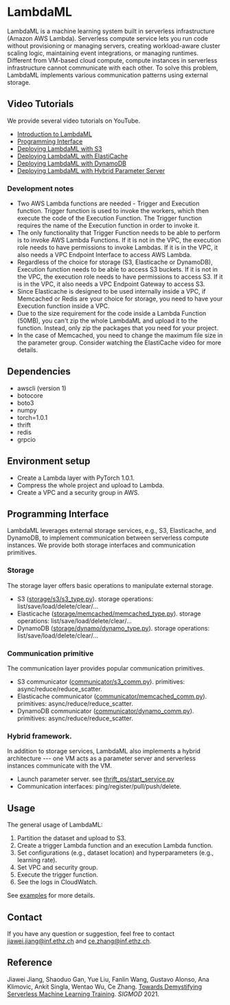 # LambdaML

LambdaML is a machine learning system built in serverless infrastructure (Amazon AWS Lambda).
Serverless compute service lets you run code without provisioning or managing servers, creating workload-aware cluster scaling logic, maintaining event integrations, or managing runtimes. 
Different from VM-based cloud compute, compute instances in serverless infrastructure cannot communicate with each other.
To solve this problem, LambdaML implements various communication patterns using external storage.


## Video Tutorials

We provide several video tutorials on YouTube.

- [Introduction to LambdaML](https://youtu.be/yUzzdp4IY7k)
- [Programming Interface](https://youtu.be/YU0974fViSU)
- [Deploying LambdaML with S3](https://youtu.be/E_kzXTm32EM)
- [Deploying LambdaML with ElastiCache](https://youtu.be/58PMo2N8rxA)
- [Deploying LambdaML with DynamoDB](https://youtu.be/mWa3NpCcEDU)
- [Deploying LambdaML with Hybrid Parameter Server](https://youtu.be/gjmEV0RCaak)

### Development notes
- Two AWS Lambda functions are needed - Trigger and Execution function. Trigger function is used to invoke the workers, which then execute the code of the Execution Function. The Trigger function requires the name of the Execution function in order to invoke it.
- The only functionality that Trigger Function needs to be able to perform is to invoke AWS Lambda Functions. If it is not in the VPC, the execution role needs to have permissions to invoke Lambdas. If it is in the VPC, it also needs a VPC Endpoint Interface to access AWS Lambda.
- Regardless of the choice for storage (S3, Elasticache or DynamoDB), Execution function needs to be able to access S3 buckets. If it is not in the VPC, the execution role needs to have permissions to access S3. If it is in the VPC, it also needs a VPC Endpoint Gateway to access S3.
- Since Elasticache is designed to be used internally inside a VPC, if Memcached or Redis are your choice for storage, you need to have your Execution function inside a VPC.
- Due to the size requirement for the code inside a Lambda Function (50MB), you can't zip the whole LambdaML and upload it to the function. Instead, only zip the packages that you need for your project.
- In the case of Memcached, you need to change the maximum file size in the parameter group. Consider watching the ElastiCache video for more details.


## Dependencies
- awscli (version 1)
- botocore
- boto3
- numpy
- torch=1.0.1
- thrift
- redis
- grpcio

## Environment setup

- Create a Lambda layer with PyTorch 1.0.1.
- Compress the whole project and upload to Lambda.
- Create a VPC and a security group in AWS.

## Programming Interface

LambdaML leverages external storage services, e.g., S3, Elasticache, and DynamoDB, to implement communication between serverless compute instances.
We provide both storage interfaces and communication primitives.

### Storage

The storage layer offers basic operations to manipulate external storage.

- S3 ([storage/s3/s3_type.py](storage/s3/s3_type.py)). storage operations: list/save/load/delete/clear/...
- Elasticache ([storage/memcached/memcached_type.py](storage/memcached/memcached_type.py)). storage operations: list/save/load/delete/clear/...
- DynamoDB ([storage/dynamo/dynamo_type.py](storage/dynamo/dynamo_type.py)). storage operations: list/save/load/delete/clear/...

### Communication primitive

The communication layer provides popular communication primitives.

- S3 communicator ([communicator/s3_comm.py](communicator/s3_comm.py)). primitives: async/reduce/reduce_scatter.
- Elasticache communicator ([communicator/memcached_comm.py](communicator/memcached_comm.py)). primitives: async/reduce/reduce_scatter.
- DynamoDB communicator ([communicator/dynamo_comm.py](communicator/dynamo_comm.py)). primitives: async/reduce/reduce_scatter.

### Hybrid framework.

In addition to storage services, LambdaML also implements a hybrid architecture ---
one VM acts as a parameter server and serverless instances communicate with the VM.
- Launch parameter server. see [thrift_ps/start_service.py](thrift_ps/start_service.py)
- Communication interfaces: ping/register/pull/push/delete.

## Usage

The general usage of LambdaML:
1. Partition the dataset and upload to S3.
2. Create a trigger Lambda function and an execution Lambda function.
3. Set configurations (e.g., dataset location) and hyperparameters (e.g., learning rate).
4. Set VPC and security group.
5. Execute the trigger function.
6. See the logs in CloudWatch.

See [examples](reproducibility.md) for more details.


## Contact

If you have any question or suggestion, feel free to contact jiawei.jiang@inf.ethz.ch and ce.zhang@inf.ethz.ch.


## Reference
Jiawei Jiang, Shaoduo Gan, Yue Liu, Fanlin Wang, Gustavo Alonso, Ana Klimovic, Ankit Singla, Wentao Wu, Ce Zhang.
[Towards Demystifying Serverless Machine Learning Training](https://arxiv.org/abs/2105.07806). *SIGMOD* 2021.
